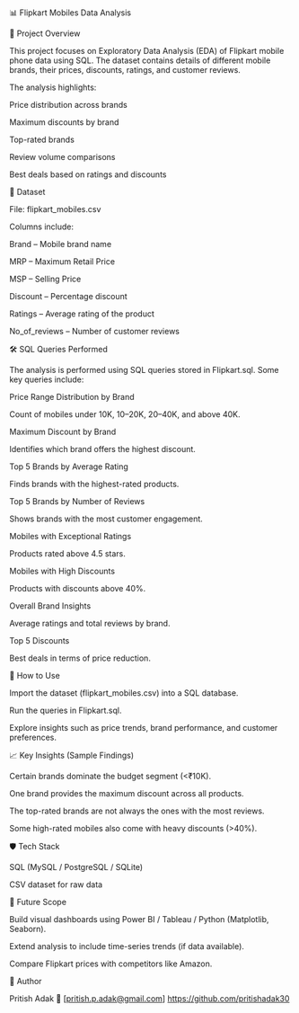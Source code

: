 📊 Flipkart Mobiles Data Analysis

📌 Project Overview

This project focuses on Exploratory Data Analysis (EDA) of Flipkart mobile phone data using SQL. The dataset contains details of different mobile brands, their prices, discounts, ratings, and customer reviews.

The analysis highlights:

Price distribution across brands

Maximum discounts by brand

Top-rated brands

Review volume comparisons

Best deals based on ratings and discounts

📂 Dataset

File: flipkart_mobiles.csv

Columns include:

Brand – Mobile brand name

MRP – Maximum Retail Price

MSP – Selling Price

Discount – Percentage discount

Ratings – Average rating of the product

No_of_reviews – Number of customer reviews

🛠️ SQL Queries Performed

The analysis is performed using SQL queries stored in Flipkart.sql. Some key queries include:

Price Range Distribution by Brand

Count of mobiles under 10K, 10–20K, 20–40K, and above 40K.

Maximum Discount by Brand

Identifies which brand offers the highest discount.

Top 5 Brands by Average Rating

Finds brands with the highest-rated products.

Top 5 Brands by Number of Reviews

Shows brands with the most customer engagement.

Mobiles with Exceptional Ratings

Products rated above 4.5 stars.

Mobiles with High Discounts

Products with discounts above 40%.

Overall Brand Insights

Average ratings and total reviews by brand.

Top 5 Discounts

Best deals in terms of price reduction.

🚀 How to Use

Import the dataset (flipkart_mobiles.csv) into a SQL database.

Run the queries in Flipkart.sql.

Explore insights such as price trends, brand performance, and customer preferences.

📈 Key Insights (Sample Findings)

Certain brands dominate the budget segment (<₹10K).

One brand provides the maximum discount across all products.

The top-rated brands are not always the ones with the most reviews.

Some high-rated mobiles also come with heavy discounts (>40%).

🛡️ Tech Stack

SQL (MySQL / PostgreSQL / SQLite)

CSV dataset for raw data

📌 Future Scope

Build visual dashboards using Power BI / Tableau / Python (Matplotlib, Seaborn).

Extend analysis to include time-series trends (if data available).

Compare Flipkart prices with competitors like Amazon.

👤 Author

Pritish Adak
📧 [pritish.p.adak@gmail.com]
https://github.com/pritishadak30

